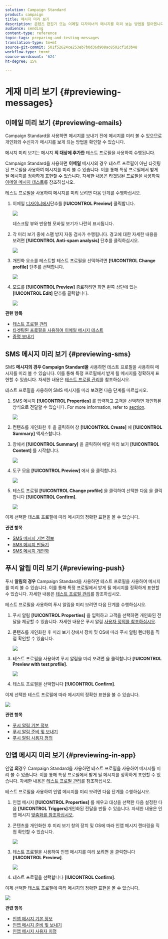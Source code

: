 ```yaml
---
solution: Campaign Standard
product: campaign
title: 메시지 미리 보기
description: 콘텐츠 편집기 또는 이메일 디자이너의 메시지를 미리 보는 방법을 알아봅니다.
audience: sending
content-type: reference
topic-tags: preparing-and-testing-messages
translation-type: tm+mt
source-git-commit: 501f52624ce253eb7b0d36d908ac8502cf1d3b48
workflow-type: tm+mt
source-wordcount: '624'
ht-degree: 15%

---
```



# 게재 미리 보기 {#previewing-messages}

## 이메일 미리 보기 {#previewing-emails}

Campaign Standard을 사용하면 메시지를 보내기 전에 메시지를 미리 볼 수 있으므로 개인화와 수신자가 메시지를 보게 되는 방법을 확인할 수 있습니다.

메시지 미리 보기는 메시지 **의 대상에 추가한** 테스트 프로필을 사용하여 수행됩니다.

Campaign Standard을 사용하면 **이메일** 메시지의 경우 테스트 프로필이 아닌 타깃팅된 프로필을 사용하여 메시지를 미리 볼 수 있습니다. 이를 통해 특정 프로필에서 받게 될 메시지를 정확하게 표현할 수 있습니다. 자세한 내용은 [타겟팅된 프로필을 사용하여 이메일 메시지 테스트](../../sending/using/testing-messages-using-target.md)를 참조하십시오.

테스트 프로필을 사용하여 메시지를 미리 보려면 다음 단계를 수행하십시오.

1. 이메일 [디자이너에서](../../designing/using/designing-content-in-adobe-campaign.md)단추를 **[!UICONTROL Preview]** 클릭합니다.

   ![](assets/sending_preview.png)

   데스크탑 뷰와 반응형 모바일 보기가 나란히 표시됩니다.

1. 각 미리 보기 중에 스팸 방지 자동 검사가 수행됩니다. 경고에 대한 자세한 내용을 보려면 **[!UICONTROL Anti-spam analysis]** 단추를 클릭하십시오.

   ![](assets/sending_anti-spam_analysis.png)

1. 개인화 요소를 테스트할 테스트 프로필을 선택하려면 **[!UICONTROL Change profile]** 단추를 선택합니다.

   ![](assets/sending_test-profile.png)

1. 모드를 **[!UICONTROL Preview]** 종료하려면 화면 왼쪽 상단에 있는 **[!UICONTROL Edit]** 단추를 클릭합니다.

   ![](assets/sending_preview_edit.png)

**관련 항목**

* [테스트 프로필 관리](../../audiences/using/managing-test-profiles.md)
* [타겟팅된 프로필을 사용하여 이메일 메시지 테스트](../../sending/using/testing-messages-using-target.md)
* [증명 보내기](../../sending/using/sending-proofs.md)

## SMS 메시지 미리 보기 {#previewing-sms}

SMS **메시지의 경우 Campaign Standard을** 사용하면 테스트 프로필을 사용하여 메시지를 미리 볼 수 있습니다. 이를 통해 특정 프로필에서 받게 될 메시지를 정확하게 표현할 수 있습니다. 자세한 내용은 [테스트 프로필 관리](../../audiences/using/managing-test-profiles.md)를 참조하십시오.

테스트 프로필을 사용하여 SMS 메시지를 미리 보려면 다음 단계를 따르십시오.

1. SMS 메시지 **[!UICONTROL Properties]** 를 입력하고 고객을 선택하면 개인화된 방식으로 전달할 수 있습니다. For more information, refer to [section](../../channels/using/personalizing-sms-messages.md).

   ![](assets/sms_preview.png)

1. 컨텐츠를 개인화한 후 을 클릭하여 창 **[!UICONTROL Create]** 에 **[!UICONTROL Summary]** 액세스합니다.

1. 창에서 **[!UICONTROL Summary]** 을 클릭하여 배달 미리 보기 **[!UICONTROL Content]** 를 시작합니다.

   ![](assets/sms_preview_2.png)

1. 도구 모음 **[!UICONTROL Preview]** 에서 을 클릭합니다.

   ![](assets/sms_preview_3.png)

1. 테스트 프로필 **[!UICONTROL Change profile]** 을 클릭하여 선택한 다음 을 클릭합니다 **[!UICONTROL Confirm]**.

   ![](assets/sms_preview_4.png)

이제 선택한 테스트 프로필에 따라 메시지의 정확한 표현을 볼 수 있습니다.

**관련 항목**

* [SMS 메시지 기본 정보](../../channels/using/about-sms-messages.md)
* [SMS 메시지 만들기](../../channels/using/creating-an-sms-message.md)
* [SMS 메시지 개인화](../../channels/using/personalizing-sms-messages.md)

## 푸시 알림 미리 보기 {#previewing-push}

푸시 **알림의 경우** Campaign Standard을 사용하면 테스트 프로필을 사용하여 메시지를 미리 볼 수 있습니다. 이를 통해 특정 프로필에서 받게 될 메시지를 정확하게 표현할 수 있습니다. 자세한 내용은 [테스트 프로필 관리](../../audiences/using/managing-test-profiles.md)를 참조하십시오.

테스트 프로필을 사용하여 푸시 알림을 미리 보려면 다음 단계를 수행하십시오.

1. 푸시 알림 **[!UICONTROL Properties]** 을 입력하고 고객을 선택하면 개인화된 전달을 제공할 수 있습니다. 자세한 내용은 푸시 알림 [사용자 정의를 참조하십시오](../../channels/using/customizing-a-push-notification.md).

1. 콘텐츠를 개인화한 후 미리 보기 창에서 장치 및 OS에 따라 푸시 알림 렌더링을 직접 확인할 수 있습니다.

   ![](assets/push_preview.png)

1. 테스트 프로필을 사용하여 푸시 알림을 미리 보려면 을 클릭합니다 **[!UICONTROL Preview with test profile]**.

   ![](assets/push_preview_2.png)

1. 테스트 프로필을 선택합니다 **[!UICONTROL Confirm]**.

이제 선택한 테스트 프로필에 따라 메시지의 정확한 표현을 볼 수 있습니다.

![](assets/push_preview_3.png)

**관련 항목**

* [푸시 알림 기본 정보](../../channels/using/about-push-notifications.md)
* [푸시 알림 준비 및 보내기](../../channels/using/preparing-and-sending-a-push-notification.md)
* [푸시 알림 사용자 정의](../../channels/using/customizing-a-push-notification.md)

## 인앱 메시지 미리 보기 {#previewing-in-app}

인앱 **의**&#x200B;경우 Campaign Standard을 사용하면 테스트 프로필을 사용하여 메시지를 미리 볼 수 있습니다. 이를 통해 특정 프로필에서 받게 될 메시지를 정확하게 표현할 수 있습니다. 자세한 내용은 [테스트 프로필 관리](../../audiences/using/managing-test-profiles.md)를 참조하십시오.

테스트 프로필을 사용하여 인앱 메시지를 미리 보려면 다음 단계를 수행하십시오.

1. 인앱 메시지 **[!UICONTROL Properties]** 를 채우고 대상을 선택한 다음 설정한 다음 **[!UICONTROL Triggers]**&#x200B;개인화된 전달을 만들 수 있습니다. 자세한 내용은 인앱 메시지 [맞춤화를 참조하십시오](../../channels/using/customizing-an-in-app-message.md).

1. 콘텐츠를 개인화한 후 미리 보기 창의 장치 및 OS에 따라 인앱 메시지 렌더링을 직접 확인할 수 있습니다.

   ![](assets/in_app_preview.png)

1. 테스트 프로필을 사용하여 인앱 메시지를 미리 보려면 을 클릭합니다 **[!UICONTROL Preview]**.

   ![](assets/in_app_preview_2.png)

1. 테스트 프로필을 선택합니다 **[!UICONTROL Confirm]**.

이제 선택한 테스트 프로필에 따라 메시지의 정확한 표현을 볼 수 있습니다.

![](assets/in_app_preview_3.png)

**관련 항목**

* [인앱 메시지 기본 정보](../../channels/using/about-in-app-messaging.md)
* [인앱 메시지 준비 및 보내기](../../channels/using/preparing-and-sending-an-in-app-message.md)
* [인앱 메시지 사용자 지정](../../channels/using/customizing-an-in-app-message.md)